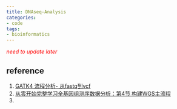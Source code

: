 ```yaml
---
title: DNAseq-Analysis
categories: 
- code
tags: 
- bioinformatics
---
```


<span style="color:red">*need to update later*</span>

## reference
1. [GATK4 流程分析- 从fastq到vcf](https://zhuanlan.zhihu.com/p/69726572)
2. [从零开始完整学习全基因组测序数据分析：第4节 构建WGS主流程](https://mp.weixin.qq.com/s?__biz=MzAxOTUxOTM0Nw==&mid=2649798296&idx=1&sn=790d0141eec792b25083c63e87fee14c&chksm=83c1d484b4b65d921fd0f17b24e22e17ba76b7e1ca338712298af8bd7532025367d9f47cf630&scene=21#wechat_redirect)
3. 
